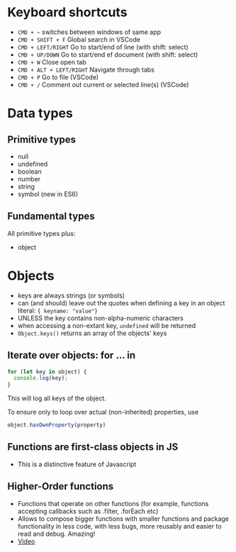 # Keyboard shortcuts
* `CMD + ~` switches between windows of same app
* `CMD + SHIFT + F` Global search in VSCode
* `CMD + LEFT/RIGHT` Go to start/end of line (with shift: select)
* `CMD + UP/DOWN` Go to start/end ef document (with shift: select)
* `CMD + W` Close open tab
* `CMD + ALT + LEFT/RIGHT` Navigate through tabs
* `CMD + P` Go to file (VSCode)
* `CMD + /` Comment out current or selected line(s) (VSCode)

# Data types
## Primitive types
* null
* undefined
* boolean
* number
* string
* symbol (new in ES6)

## Fundamental types
All primitive types plus:
* object

# Objects
* keys are always strings (or symbols)
* can (and should) leave out the quotes when defining a key in an object literal: `{ keyname: "value"}`
* UNLESS the key contains non-alpha-numeric characters
* when accessing a non-extant key, `undefined` will be returned
* `Object.keys()` returns an array of the objects' keys

## Iterate over objects: for ... in
```javascript
for (let key in object) { 
  console.log(key);
}
```
This will log all keys of the object. 

To ensure only to loop over actual (non-inherited) properties, use
```javascript
object.hasOwnProperty(property)
```

## Functions are first-class objects in JS
* This is a distinctive feature of Javascript

## Higher-Order functions
* Functions that operate on other functions (for example, functions accepting callbacks such as .filter, .forEach etc)
* Allows to compose bigger functions with smaller functions and package functionality in less code, with less bugs, more reusably and easier to read and debug. Amazing!
* [Video](https://www.youtube.com/watch?v=BMUiFMZr7vk)